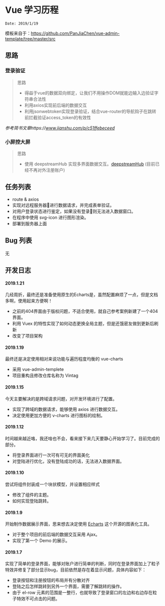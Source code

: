 # Vue 学习历程
`Date: 2019/1/19`

模板来自于：https://github.com/PanJiaChen/vue-admin-template/tree/master/src

## 思路

### 登录验证
> 思路
> - 得益于vue的数据双向绑定，让我们不用操作DOM就能边输入边验证字符串合法性
> - 利用axios实现前后端的数据交互
> - 利用jsonwebtoken实现登录验证，结合vue-router的导航钩子在跳转前拦截验证access_token的有效性

*参考简书文章https://www.jianshu.com/p/c51ffebeceed*

### 小屏控大屏
> 思路
> - 使用 deepstreamHub 实现多界面数据交互。[deepstreamHub](https://deepstreamhub.com/tutorials/getting-started/vuejs/) (目前已经不再对外注册账户)

## 任务列表
- route & axios
- 实现对远程服务器进行数据请求，并完成表单验证。
- 对用户登录状态进行鉴定，如果没有登录则无法进入数据窗口。
- 在程序中使用 svg-icon 进行图形渲染。
- 部署到服务器上面

## Bug 列表
无

## 开发日志
#### 2019.1.21
几经周折，最终还是准备使用原生的Echarts是，虽然配置麻烦了一点，但是文档多啊，使用起来方便啊！
- 之前的404界面由于版权问题，不适合使用，就自己参考案例新建了一个404界面。
- 利用 Vuex 的特性实现了如何动态更换全局主题，但是还饿密友做到更新后刷新
- 改变了项目架构

#### 2019.1.19
最终还是决定使用相对来说功能与遍历程度均衡的 vue-charts
- 采用 vue-admin-templete
- 项目重构且修改仓库名称为 Vintag

#### 2019.1.15
今天主要解决的是跨域请求问题，对开发环境进行了配置。
- 实现了跨域的数据请求，能够使用 axios 进行数据交互。
- 决定使用更加方便的 v-charts 进行图标的绘制。 

#### 2019.1.12
时间越来越近咯，我还啥也不会，看来接下来几天要静心开始学习了。目前完成的部分。
- 将登录界面进行一次可有可无的界面美化
- 对登陆进行优化，没有登陆成功的话，无法进入数据界面。

#### 2019.1.10
尝试将组件封装成一个块状模型，并设置相应样式
- 修改了组件的主题。
- 如何实现登陆跳转。

#### 2019.1.9
开始制作数据展示界面，思来想去决定使用 [Echarts](https://echarts.baidu.com/) 这个开源的图表化工具。
- 对于整个项目的前后端的数据交互采用 Ajax。
- 实现了第一个 Demo 的展示。

#### 2019.1.7
实现了简单的登录界面，能够对账户进行简单的判断，同时在登录界面加上了粒子特效并修复了部分显示bug，目前依然是存在着显示问题，具体内容如下：
- 登录按钮和注册按钮的布局并有分散对齐
- 登陆之后怎样跳转到另外一个界面，需要了解跳转的操作。
- 由于 el-row 元素的范围是一整行，也就导致了登录窗口的左边和右边存在粒子特效不可点击的问题。
